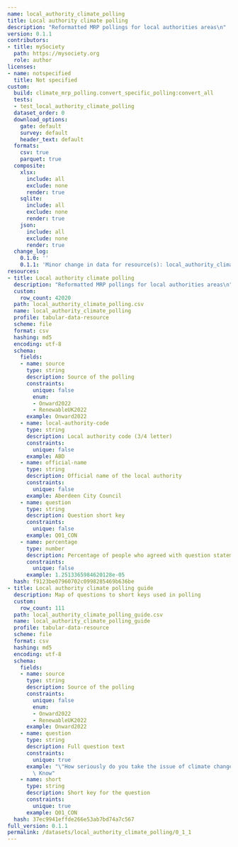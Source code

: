 ```yaml
---
name: local_authority_climate_polling
title: Local authority climate polling
description: "Reformatted MRP pollings for local authorities areas\n"
version: 0.1.1
contributors:
- title: mySociety
  path: https://mysociety.org
  role: author
licenses:
- name: notspecified
  title: Not specified
custom:
  build: climate_mrp_polling.convert_specific_polling:convert_all
  tests:
  - test_local_authority_climate_polling
  dataset_order: 0
  download_options:
    gate: default
    survey: default
    header_text: default
  formats:
    csv: true
    parquet: true
  composite:
    xlsx:
      include: all
      exclude: none
      render: true
    sqlite:
      include: all
      exclude: none
      render: true
    json:
      include: all
      exclude: none
      render: true
  change_log:
    0.1.0: ''
    0.1.1: 'Minor change in data for resource(s): local_authority_climate_polling,local_authority_climate_polling_guide'
resources:
- title: Local authority climate polling
  description: "Reformatted MRP pollings for local authorities areas\n"
  custom:
    row_count: 42020
  path: local_authority_climate_polling.csv
  name: local_authority_climate_polling
  profile: tabular-data-resource
  scheme: file
  format: csv
  hashing: md5
  encoding: utf-8
  schema:
    fields:
    - name: source
      type: string
      description: Source of the polling
      constraints:
        unique: false
        enum:
        - Onward2022
        - RenewableUK2022
      example: Onward2022
    - name: local-authority-code
      type: string
      description: Local authority code (3/4 letter)
      constraints:
        unique: false
      example: ABD
    - name: official-name
      type: string
      description: Official name of the local authority
      constraints:
        unique: false
      example: Aberdeen City Council
    - name: question
      type: string
      description: Question short key
      constraints:
        unique: false
      example: Q01_CON
    - name: percentage
      type: number
      description: Percentage of people who agreed with question statement
      constraints:
        unique: false
      example: 1.2513365984620128e-05
  hash: f9123be07960702c0998285469b636be
- title: Local authority climate polling guide
  description: Map of questions to short keys used in polling
  custom:
    row_count: 111
  path: local_authority_climate_polling_guide.csv
  name: local_authority_climate_polling_guide
  profile: tabular-data-resource
  scheme: file
  format: csv
  hashing: md5
  encoding: utf-8
  schema:
    fields:
    - name: source
      type: string
      description: Source of the polling
      constraints:
        unique: false
        enum:
        - Onward2022
        - RenewableUK2022
      example: Onward2022
    - name: question
      type: string
      description: Full question text
      constraints:
        unique: true
      example: "\"How seriously do you take the issue of climate change?\" -- Don't\
        \ Know"
    - name: short
      type: string
      description: Short key for the question
      constraints:
        unique: true
      example: Q01_CON
  hash: 37ec9941effde266e53ab7bd74a7c567
full_version: 0.1.1
permalink: /datasets/local_authority_climate_polling/0_1_1
---
```


